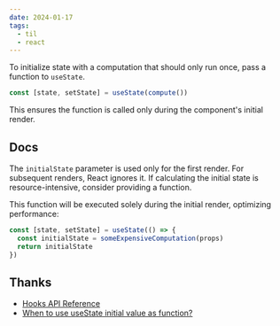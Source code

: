 ```yaml
---
date: 2024-01-17
tags:
  - til
  - react
---
```


To initialize state with a computation that should only run once, pass a function to `useState`.

```js
const [state, setState] = useState(compute())
```

This ensures the function is called only during the component's initial render.

## Docs

The `initialState` parameter is used only for the first render. For subsequent renders, React ignores it. If calculating the initial state is resource-intensive, consider providing a function. 

This function will be executed solely during the initial render, optimizing performance:

```js
const [state, setState] = useState(() => {
  const initialState = someExpensiveComputation(props)
  return initialState
})
```

## Thanks

- [Hooks API Reference](https://legacy.reactjs.org/docs/hooks-reference.html#lazy-initial-state)
- [When to use useState initial value as function?](https://stackoverflow.com/questions/60120261/when-to-use-usestate-initial-value-as-function)
